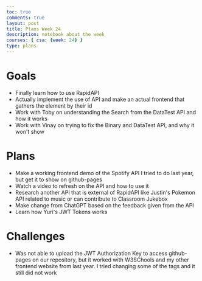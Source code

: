 ```yaml
---
toc: true
comments: true
layout: post
title: Plans Week 24
description: notebook about the week
courses: { csa: {week: 24} }
type: plans
---
```

# Goals
- Finally learn how to use RapidAPI
- Actually implement the use of API and make an actual frontend that gathers the element by their id
- Work with Toby on understanding the Search from the DataTest API and how it works
- Work with Vinay on trying to fix the Binary and DataTest API, and why it won't show

# Plans
- Make a working frontend demo of the Spotify API I tried to do last year, but get it to show on github-pages
- Watch a video to refresh on the API and how to use it
- Research another API that is external of RapidAPI like Justin's Pokemon API related to music or can contribute to Classroom Jukebox
- Make change from ChatGPT based on the feedback given from the API
- Learn how Yuri's JWT Tokens works

# Challenges
- Was not able to upload the JWT Authorization Key to access github-pages on our repository, but it worked with W3SChools and my other frontend website from last year. I tried changing some of the tags and it still did not work